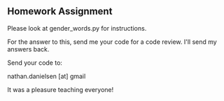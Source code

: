 ## Homework Assignment

Please look at gender_words.py for instructions.

For the answer to this, send me your code for a code review. I'll send my 
answers back.

Send your code to:

nathan.danielsen [at] gmail

It was a pleasure teaching everyone!



